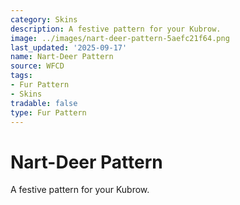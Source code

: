 ```yaml
---
category: Skins
description: A festive pattern for your Kubrow.
image: ../images/nart-deer-pattern-5aefc21f64.png
last_updated: '2025-09-17'
name: Nart-Deer Pattern
source: WFCD
tags:
- Fur Pattern
- Skins
tradable: false
type: Fur Pattern
---
```


# Nart-Deer Pattern

A festive pattern for your Kubrow.

